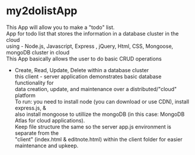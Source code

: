 # my2dolistApp <br>
This App will allow you to make a "todo" list.<br>
App for todo list that stores the information in a database cluster in the cloud<br>
using - Node.js, Javascript, Express , jQuery, Html, CSS, Mongoose, mongoDB cluster in cloud<br>
This App basically allows the user to do basic CRUD operations<br>
- Create, Read, Update, Delete within a database cluster <br>
this client - server application demonstrates basic database functionality for<br>
data creation, update, and maintenance over a distributed/"cloud" platform<br>
To run: you need to install node (you can download or use CDN), install express.js, & <br>
also install mongoose to utillize the mongoDB (in this case: MongoDB Atlas for cloud applications).<br>
Keep file structure the same so the server app.js environment is separate from the <br>
"client" (index.html & editnote.html) within the client folder for easier maintenance and upkeep.
